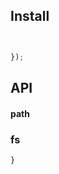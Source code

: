 




## Install

```
```


```js

});
```

## API







#### path













### fs



```ts
}
```




